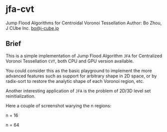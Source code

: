 # jfa-cvt
Jump Flood Algorithms for Centroidal Voronoi Tessellation
Author: Bo Zhou, J CUbe Inc. <bo@j-cube.jp>

## Brief

This is a simple implementation of Jump Flood Algorithm `JFA` for Centralized Voronoi Tessellation `CVT`, both CPU and GPU version available.

You could consider this as the basic playground to implement the more advanced features such as support for arbitrary shape in 2D space, or by radix-sort to restore the analytic shape of each Voronoi region, etc.

Another interesting application of `JFA` is the problem of 2D/3D level set reinitialization.

Here a couple of screenshot warying the n regions:

n = 16

n = 64


